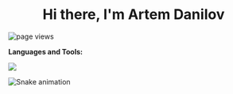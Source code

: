 <h1 align="center">Hi there, I'm Artem Danilov</h1>
<a>
    <img src="https://komarev.com/ghpvc/?username=ArDante" alt="page views" />
  </a>

**Languages and Tools:**
<p align="left">
  <a href="https://skillicons.dev">
    <img src="https://skillicons.dev/icons?i=python,django,fastapi,redis,postgresql,mysql,html,css,docker,git" />
  </a>
</p>

![Snake animation](https://github.com/thepiyushmalhotra/thepiyushmalhotra/blob/output/github-contribution-grid-snake.svg)
